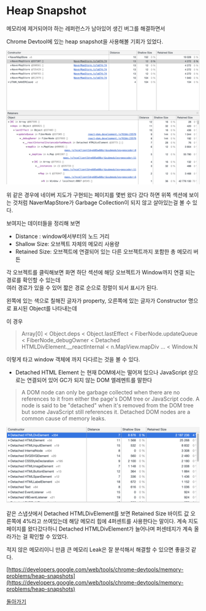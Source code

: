 # Heap Snapshot

메모리에 제거되어야 하는 레퍼런스가 남아있어 생긴 버그를 해결하면서

Chrome Devtool에 있는 heap snapshot을 사용해볼 기회가 있었다.

![navermapsnapshot](./navermapsnapshot.png)

위 같은 경우에 네이버 지도가 구현되는 페이지를 몇번 왔다 갔다 하면 위쪽 섹션에 보이는 것처럼 NaverMapStore가 Garbage Collection이 되지 않고 살아있는걸 볼 수 있다.

보여지는 데이터들을 정리해 보면

- Distance : window에서부터의 노드 거리
- Shallow Size: 오브젝트 자체의 메모리 사용량
- Retained Size: 오브젝트에 연결되어 있는 다른 오브젝트까지 포함한 총 메모리 버든

각 오브젝트를 클릭해보면 화면 하단 섹션에 해당 오브젝트가 Window까지 연결 되는 경로를 확인할 수 있는데  
여러 경로가 있을 수 있어 짧은 경로 순으로 정렬이 되서 표시가 된다.

왼쪽에 있는 색으로 칠해진 글자가 property, 오른쪽에 있는 글자가 Constructor 명으로 표시된 Object를 나타내는데

이 경우

> Array[0] < Object.deps < Object.lastEffect < FiberNode.updateQueue < FiberNode_debugOwner < Detached HTMLDivElement.\_\_reactInternal < n.MapView.mapDiv ... < Window.N

이렇게 타고 window 객체에 까지 다다르는 것을 볼 수 있다.

- Detached HTML Element 는 현재 DOM에서는 떨어져 있으나 JavaScript 상으로는 연결되어 있어 GC가 되지 않는 DOM 엘레멘트를 말한다

> A DOM node can only be garbage collected when there are no references to it from either the page's DOM tree or JavaScript code. A node is said to be "detached" when it's removed from the DOM tree but some JavaScript still references it. Detached DOM nodes are a common cause of memory leaks.

![detacheddivsnapshot](./detacheddivsnapshot.png)

같은 스냅샷에서 Detached HTMLDivElement를 보면 Retained Size 바이트 값 오른쪽에 4%라고 쓰여있는데
해당 메모리 힙에 4퍼센트를 사용한다는 말이다.
계속 지도 페이지를 왔다갔다하니 Detached HTMLDivElement가 늘어나며 퍼센테지가 계속 올라가는 걸 확인할 수 있었다.

적지 않은 메모리이니 만큼 큰 메모리 Leak은 잘 분석해서 해결할 수 있으면 좋을것 같다.

[https://developers.google.com/web/tools/chrome-devtools/memory-problems/heap-snapshots](https://developers.google.com/web/tools/chrome-devtools/memory-problems/heap-snapshots)

[돌아가기](/README.md)
